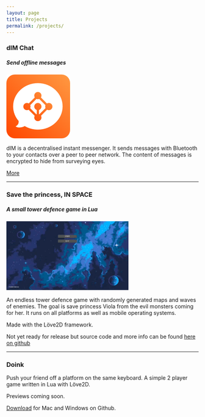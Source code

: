 ```yaml
---
layout: page
title: Projects 
permalink: /projects/
---
```


### dIM Chat
##### Send offline messages

![dIM Icon](/dim/icon.png "dIM icon")

dIM is a decentralised instant messenger. It sends messages with Bluetooth to your contacts over a peer to peer network.
The content of messages is encrypted to hide from surveying eyes. 

[More](https://www.kaspermunch.xyz/dim.hmtl "Read more")

---

### Save the princess, IN SPACE
##### A small tower defence game in Lua

![GIF showing a preview](/images/save_the_princess.gif "Save the princess, IN SPACE")

An endless tower defence game with randomly generated maps and waves of enemies. The goal is save
princess Viola from the evil monsters coming for her. It runs on all platforms
as well as mobile operating systems.

Made with the Löve2D framework.

Not yet ready for release but source code and more info can be found [here on github](https://github.com/KaffeDiem/TowerDefence)


---

### Doink

Push your friend off a platform on the same keyboard.
A simple 2 player game written in Lua with Löve2D.

Previews coming soon.

[Download](https://github.com/KaffeDiem/Doink/releases "Go to Github releases") for Mac and Windows on Github.

